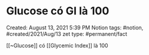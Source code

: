 # Glucose có GI là 100

Created: August 13, 2021 5:39 PM
Notion tags: #notion, #created/2021/Aug/13
zet type: #permanent/fact

[[~Glucose]] có [[Glycemic Index]] là 100